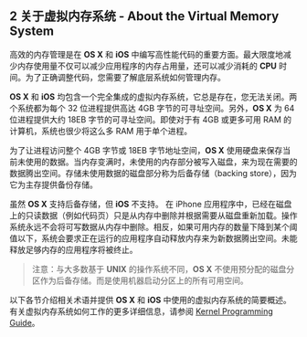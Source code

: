 
## 2 关于虚拟内存系统 - About the Virtual Memory System 
高效的内存管理是在 **OS X** 和 **iOS** 中编写高性能代码的重要方面。最大限度地减少内存使用量不仅可以减少应用程序的内存占用量，还可以减少消耗的 **CPU** 时间。为了正确调整代码，您需要了解底层系统如何管理内存。

**OS X** 和 **iOS** 均包含一个完全集成的虚拟内存系统，它总是存在，您无法关闭。两个系统都为每个 32 位进程提供高达 4GB 字节的可寻址空间。另外，**OS X** 为 64 位进程提供大约 18EB 字节的可寻址空间。即使对于有 4GB 或更多可用 RAM 的计算机，系统也很少将这么多 RAM 用于单个进程。

为了让进程访问整个 4GB 字节或 18EB 字节地址空间，**OS X** 使用硬盘来保存当前未使用的数据。当内存变满时，未使用的内存部分被写入磁盘，来为现在需要的数据腾出空间。存储未使用数据的磁盘部分称为后备存储（backing store），因为它为主存提供备份存储。

虽然 **OS X** 支持后备存储，但 **iOS** 不支持。 在 iPhone 应用程序中，已经在磁盘上的只读数据（例如代码页）只是从内存中删除并根据需要从磁盘重新加载。操作系统永远不会将可写数据从内存中删除。相反，如果可用内存的数量下降到某个阈值以下，系统会要求正在运行的应用程序自动释放内存来为新数据腾出空间。未能释放足够内存的应用程序将被终止。

> 注意：与大多数基于 **UNIX** 的操作系统不同，**OS X** 不使用预分配的磁盘分区作为后备存储。而是使用机器启动分区上的所有可用空间。

以下各节介绍相关术语并提供 **OS X** 和 **iOS** 中使用的虚拟内存系统的简要概述。有关虚拟内存系统如何工作的更多详细信息，请参阅 [Kernel Programming Guide](https://developer.apple.com/library/content/documentation/Darwin/Conceptual/KernelProgramming/About/About.html#//apple_ref/doc/uid/TP30000905)。
